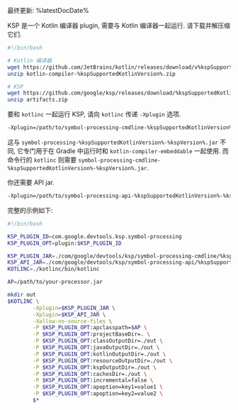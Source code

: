 [//]: # (title: 在命令行运行 KSP)

最终更新: %latestDocDate%

KSP 是一个 Kotlin 编译器 plugin, 需要与 Kotlin 编译器一起运行. 请下载并解压缩它们.

```bash
#!/bin/bash

# Kotlin 编译器
wget https://github.com/JetBrains/kotlin/releases/download/v%kspSupportedKotlinVersion%/kotlin-compiler-%kspSupportedKotlinVersion%.zip
unzip kotlin-compiler-%kspSupportedKotlinVersion%.zip

# KSP
wget https://github.com/google/ksp/releases/download/%kspSupportedKotlinVersion%-%kspVersion%/artifacts.zip
unzip artifacts.zip
```

要和 `kotlinc` 一起运行 KSP, 请向 `kotlinc` 传递 `-Xplugin` 选项.

```bash
-Xplugin=/path/to/symbol-processing-cmdline-%kspSupportedKotlinVersion%-%kspVersion%.jar
```

这与 `symbol-processing-%kspSupportedKotlinVersion%-%kspVersion%.jar` 不同,
它专门用于在 Gradle 中运行时和 `kotlin-compiler-embeddable` 一起使用.
而命令行的 `kotlinc` 则需要 `symbol-processing-cmdline-%kspSupportedKotlinVersion%-%kspVersion%.jar`.

你还需要 API jar.

```bash
-Xplugin=/path/to/symbol-processing-api-%kspSupportedKotlinVersion%-%kspVersion%.jar
```

完整的示例如下:

```bash
#!/bin/bash

KSP_PLUGIN_ID=com.google.devtools.ksp.symbol-processing
KSP_PLUGIN_OPT=plugin:$KSP_PLUGIN_ID

KSP_PLUGIN_JAR=./com/google/devtools/ksp/symbol-processing-cmdline/%kspSupportedKotlinVersion%-%kspVersion%/symbol-processing-cmdline-%kspSupportedKotlinVersion%-%kspVersion%.jar
KSP_API_JAR=./com/google/devtools/ksp/symbol-processing-api/%kspSupportedKotlinVersion%-%kspVersion%/symbol-processing-api-%kspSupportedKotlinVersion%-%kspVersion%.jar
KOTLINC=./kotlinc/bin/kotlinc

AP=/path/to/your-processor.jar

mkdir out
$KOTLINC \
        -Xplugin=$KSP_PLUGIN_JAR \
        -Xplugin=$KSP_API_JAR \
        -Xallow-no-source-files \
        -P $KSP_PLUGIN_OPT:apclasspath=$AP \
        -P $KSP_PLUGIN_OPT:projectBaseDir=. \
        -P $KSP_PLUGIN_OPT:classOutputDir=./out \
        -P $KSP_PLUGIN_OPT:javaOutputDir=./out \
        -P $KSP_PLUGIN_OPT:kotlinOutputDir=./out \
        -P $KSP_PLUGIN_OPT:resourceOutputDir=./out \
        -P $KSP_PLUGIN_OPT:kspOutputDir=./out \
        -P $KSP_PLUGIN_OPT:cachesDir=./out \
        -P $KSP_PLUGIN_OPT:incremental=false \
        -P $KSP_PLUGIN_OPT:apoption=key1=value1 \
        -P $KSP_PLUGIN_OPT:apoption=key2=value2 \
        $*
```
